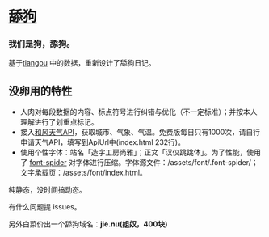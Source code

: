 # [舔狗](https://we.dog/)
### 我们是狗，舔狗。
基于[tiangou](https://github.com/hhx546642451/tiangou) 中的数据，重新设计了舔狗日记。
## 没卵用的特性
- 人肉对每段数据的内容、标点符号进行纠错与优化（不一定标准）；并按本人理解进行了划重点标记。
- 接入[和风天气API](https://dev.heweather.com/)，获取城市、气象、气温。免费版每日只有1000次，请自行申请天气API，填写到ApiUrl中(index.html 232行)。
- 使用个性字体：站名「造字工房尚雅」；正文「汉仪跳跳体」。为了性能，使用了 [font-spider](https://github.com/aui/font-spider) 对字体进行压缩。字体源文件：/assets/font/.font-spider/；文字承载页：/assets/font/index.html。

纯静态，没时间搞动态。

有什么问题提 issues。

另外白菜价出一个舔狗域名：**jie.nu(姐奴，400块)**